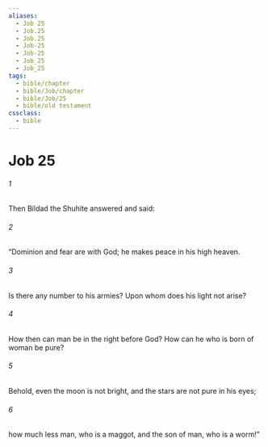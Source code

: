 ```yaml
---
aliases:
  - Job 25
  - Job.25
  - Job.25
  - Job-25
  - Job-25
  - Job_25
  - Job_25
tags:
  - bible/chapter
  - bible/Job/chapter
  - bible/Job/25
  - bible/old testament
cssclass:
  - bible
---
```


# Job 25

###### 1
Then Bildad the Shuhite answered and said:
###### 2
“Dominion and fear are with God; he makes peace in his high heaven.
###### 3
Is there any number to his armies? Upon whom does his light not arise?
###### 4
How then can man be in the right before God? How can he who is born of woman be pure?
###### 5
Behold, even the moon is not bright, and the stars are not pure in his eyes;
###### 6
how much less man, who is a maggot, and the son of man, who is a worm!”


